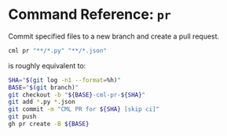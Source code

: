 # Command Reference: `pr`

Commit specified files to a new branch and create a pull request.

```bash
cml pr "**/*.py" "**/*.json"
```

is roughly equivalent to:

```bash
SHA="$(git log -n1 --format=%h)"
BASE="$(git branch)"
git checkout -b "${BASE}-cml-pr-${SHA}"
git add *.py *.json
git commit -m "CML PR for ${SHA} [skip ci]"
git push
gh pr create -B ${BASE}
```
